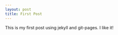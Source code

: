 ```yaml
---
layout: post
title: First Post
---
```


This is my first post using jekyll and git-pages.  I like it!
